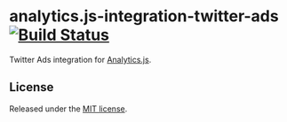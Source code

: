 # analytics.js-integration-twitter-ads [![Build Status][ci-badge]][ci-link]

Twitter Ads integration for [Analytics.js][].

## License

Released under the [MIT license](LICENSE).


[Analytics.js]: https://segment.com/docs/libraries/analytics.js/
[ci-link]: https://circleci.com/gh/segment-integrations/analytics.js-integration-twitter-ads
[ci-badge]: https://circleci.com/gh/segment-integrations/analytics.js-integration-twitter-ads.svg?style=svg
